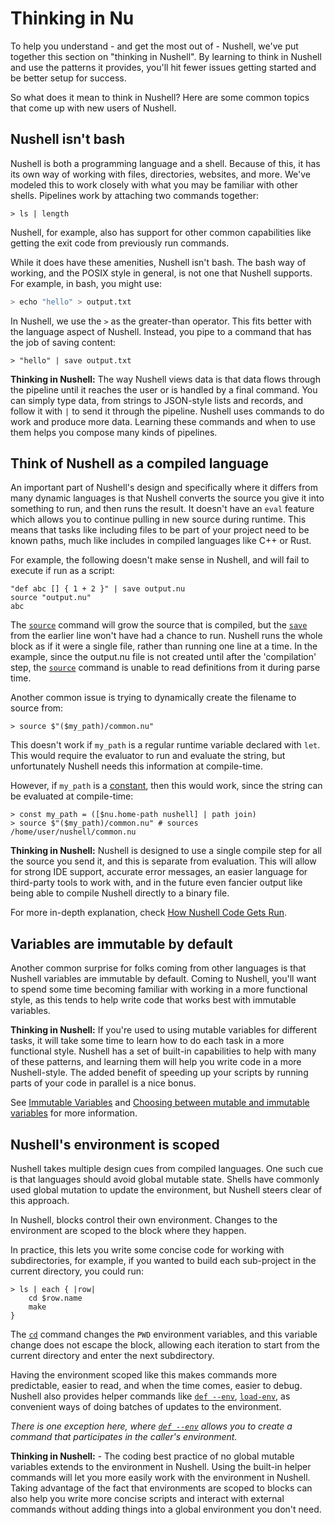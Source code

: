 # Thinking in Nu

To help you understand - and get the most out of - Nushell, we've put together this section on "thinking in Nushell". By learning to think in Nushell and use the patterns it provides, you'll hit fewer issues getting started and be better setup for success.

So what does it mean to think in Nushell? Here are some common topics that come up with new users of Nushell.

## Nushell isn't bash

Nushell is both a programming language and a shell. Because of this, it has its own way of working with files, directories, websites, and more. We've modeled this to work closely with what you may be familiar with other shells. Pipelines work by attaching two commands together:

```nu
> ls | length
```

Nushell, for example, also has support for other common capabilities like getting the exit code from previously run commands.

While it does have these amenities, Nushell isn't bash. The bash way of working, and the POSIX style in general, is not one that Nushell supports. For example, in bash, you might use:

```sh
> echo "hello" > output.txt
```

In Nushell, we use the `>` as the greater-than operator. This fits better with the language aspect of Nushell. Instead, you pipe to a command that has the job of saving content:

```nu
> "hello" | save output.txt
```

**Thinking in Nushell:** The way Nushell views data is that data flows through the pipeline until it reaches the user or is handled by a final command. You can simply type data, from strings to JSON-style lists and records, and follow it with `|` to send it through the pipeline. Nushell uses commands to do work and produce more data. Learning these commands and when to use them helps you compose many kinds of pipelines.

## Think of Nushell as a compiled language

An important part of Nushell's design and specifically where it differs from many dynamic languages is that Nushell converts the source you give it into something to run, and then runs the result. It doesn't have an `eval` feature which allows you to continue pulling in new source during runtime. This means that tasks like including files to be part of your project need to be known paths, much like includes in compiled languages like C++ or Rust.

For example, the following doesn't make sense in Nushell, and will fail to execute if run as a script:

```nu
"def abc [] { 1 + 2 }" | save output.nu
source "output.nu"
abc
```

The [`source`](/commands/docs/source.md) command will grow the source that is compiled, but the [`save`](/commands/docs/save.md) from the earlier line won't have had a chance to run. Nushell runs the whole block as if it were a single file, rather than running one line at a time. In the example, since the output.nu file is not created until after the 'compilation' step, the [`source`](/commands/docs/source.md) command is unable to read definitions from it during parse time.

Another common issue is trying to dynamically create the filename to source from:

```nu
> source $"($my_path)/common.nu"
```

This doesn't work if `my_path` is a regular runtime variable declared with `let`. This would require the
evaluator to run and evaluate the string, but unfortunately Nushell needs this information at compile-time.

However, if `my_path` is a [constant](/book/variables#constant-variables), then this
would work, since the string can be evaluated at compile-time:

```nu
> const my_path = ([$nu.home-path nushell] | path join)
> source $"($my_path)/common.nu" # sources /home/user/nushell/common.nu
```

**Thinking in Nushell:** Nushell is designed to use a single compile step for all the source you send it, and this is separate from evaluation. This will allow for strong IDE support, accurate error messages, an easier language for third-party tools to work with, and in the future even fancier output like being able to compile Nushell directly to a binary file.

For more in-depth explanation, check [How Nushell Code Gets Run](how_nushell_code_gets_run.md).

## Variables are immutable by default

Another common surprise for folks coming from other languages is that Nushell variables are immutable by default. Coming to Nushell, you'll want to spend some time becoming familiar with working in a more functional style, as this tends to help write code that works best with immutable variables.

**Thinking in Nushell:** If you're used to using mutable variables for different tasks, it will take some time to learn how to do each task in a more functional style. Nushell has a set of built-in capabilities to help with many of these patterns, and learning them will help you write code in a more Nushell-style. The added benefit of speeding up your scripts by running parts of your code in parallel is a nice bonus.

See [Immutable Variables](variables.html#immutable-variables) and [Choosing between mutable and immutable variables](variables.html#choosing-between-mutable-and-immutable-variables) for more information.

## Nushell's environment is scoped

Nushell takes multiple design cues from compiled languages. One such cue is that languages should avoid global mutable state. Shells have commonly used global mutation to update the environment, but Nushell steers clear of this approach.

In Nushell, blocks control their own environment. Changes to the environment are scoped to the block where they happen.

In practice, this lets you write some concise code for working with subdirectories, for example, if you wanted to build each sub-project in the current directory, you could run:

```nu
> ls | each { |row|
    cd $row.name
    make
}
```

The [`cd`](/commands/docs/cd.md) command changes the `PWD` environment variables, and this variable change does not escape the block, allowing each iteration to start from the current directory and enter the next subdirectory.

Having the environment scoped like this makes commands more predictable, easier to read, and when the time comes, easier to debug. Nushell also provides helper commands like [`def --env`](/commands/docs/def.md), [`load-env`](/commands/docs/load-env.md), as convenient ways of doing batches of updates to the environment.

_There is one exception here, where [`def --env`](/commands/docs/def.md) allows you to create a command that participates in the caller's environment._

**Thinking in Nushell:** - The coding best practice of no global mutable variables extends to the environment in Nushell. Using the built-in helper commands will let you more easily work with the environment in Nushell. Taking advantage of the fact that environments are scoped to blocks can also help you write more concise scripts and interact with external commands without adding things into a global environment you don't need.
